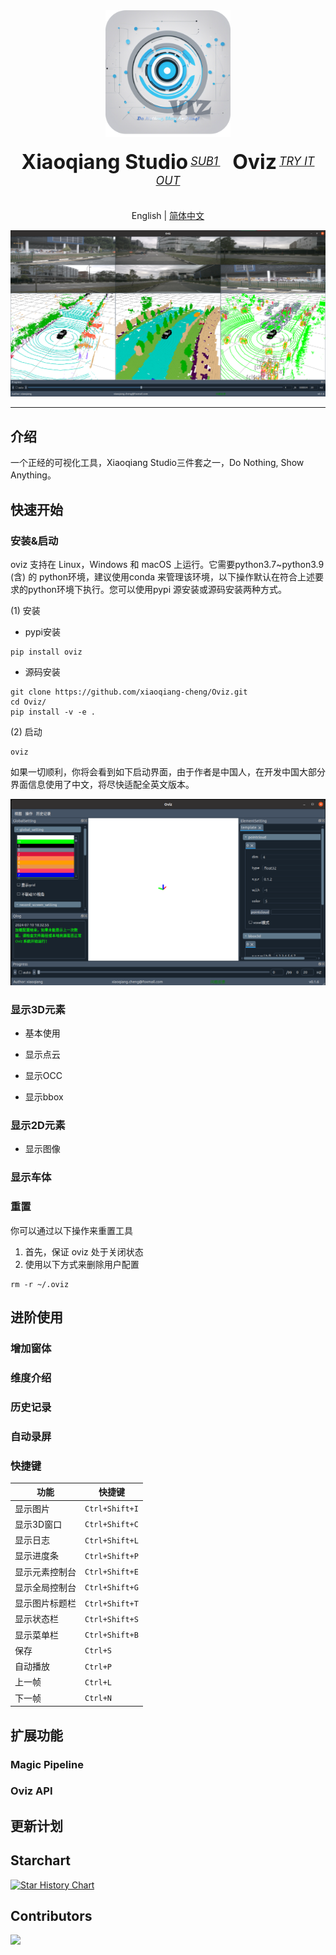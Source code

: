 <div align="center">
  <img src="Oviz/Resources/oviz.png" width="200"/>
  <div>&nbsp;</div>
  <div align="center">
    <b><font size="6">Xiaoqiang Studio</font></b>
    <sup>
      <a href="https://github.com/xiaoqiang-cheng">
        <i><font size="4">SUB1</font></i>
      </a>
    </sup>
    &nbsp;&nbsp;&nbsp;&nbsp;
    <b><font size="6">Oviz</font></b>
    <sup>
      <a href="https://github.com/xiaoqiang-cheng/Oviz">
        <i><font size="4">TRY IT OUT</font></i>
      </a>
    </sup>
  </div>
  <div>&nbsp;</div>
</div>

<div align="center">

English | [简体中文](README_zh.md) 

</div>

![](Oviz/Resources/homepage.png)

---
## 介绍

一个正经的可视化工具，Xiaoqiang Studio三件套之一，Do Nothing, Show Anything。



## 快速开始

### 安装&启动

oviz 支持在 Linux，Windows 和 macOS 上运行。它需要python3.7~python3.9 (含) 的 python环境，建议使用conda 来管理该环境，以下操作默认在符合上述要求的python环境下执行。您可以使用pypi 源安装或源码安装两种方式。

(1) 安装

- pypi安装

```shell
pip install oviz
```

- 源码安装

```shell
git clone https://github.com/xiaoqiang-cheng/Oviz.git
cd Oviz/
pip install -v -e .
```

(2) 启动

```shell
oviz
```

如果一切顺利，你将会看到如下启动界面，由于作者是中国人，在开发中国大部分界面信息使用了中文，将尽快适配全英文版本。

![image-20240710183336361](Oviz/Resources/startup.png)

### 显示3D元素

- 基本使用

- 显示点云
- 显示OCC
- 显示bbox

### 显示2D元素

- 显示图像

### 显示车体



### 重置

你可以通过以下操作来重置工具

1. 首先，保证 oviz 处于关闭状态
2. 使用以下方式来删除用户配置

```shell
rm -r ~/.oviz
```



## 进阶使用

### 增加窗体

### 维度介绍

### 历史记录

### 自动录屏

### 快捷键

| 功能           | 快捷键         |
| -------------- | -------------- |
| 显示图片       | `Ctrl+Shift+I` |
| 显示3D窗口     | `Ctrl+Shift+C` |
| 显示日志       | `Ctrl+Shift+L` |
| 显示进度条     | `Ctrl+Shift+P` |
| 显示元素控制台 | `Ctrl+Shift+E` |
| 显示全局控制台 | `Ctrl+Shift+G` |
| 显示图片标题栏 | `Ctrl+Shift+T` |
| 显示状态栏     | `Ctrl+Shift+S` |
| 显示菜单栏     | `Ctrl+Shift+B` |
| 保存       | `Ctrl+S`   |
| 自动播放   | `Ctrl+P`   |
| 上一帧     | `Ctrl+L`   |
| 下一帧     | `Ctrl+N`   |

## 扩展功能

### Magic Pipeline

### Oviz API



## 更新计划



## Starchart

[![Star History Chart](https://api.star-history.com/svg?repos=xiaoqiang-cheng/Oviz&type=Date)](https://star-history.com/#xiaoqiang-cheng/Oviz&Date)

## Contributors

<a href="https://github.com/xiaoqiang-cheng/Oviz/graphs/contributors">
  <img src="https://contrib.rocks/image?repo=xiaoqiang-cheng/Oviz" />
</a>